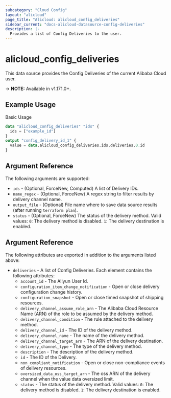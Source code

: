 ```yaml
---
subcategory: "Cloud Config"
layout: "alicloud"
page_title: "Alicloud: alicloud_config_deliveries"
sidebar_current: "docs-alicloud-datasource-config-deliveries"
description: |-
  Provides a list of Config Deliveries to the user.
---
```


# alicloud\_config\_deliveries

This data source provides the Config Deliveries of the current Alibaba Cloud user.

-> **NOTE:** Available in v1.171.0+.

## Example Usage

Basic Usage

```terraform
data "alicloud_config_deliveries" "ids" {
  ids = ["example_id"]
}
output "config_delivery_id_1" {
  value = data.alicloud_config_deliveries.ids.deliveries.0.id
}
```

## Argument Reference

The following arguments are supported:

* `ids` - (Optional, ForceNew, Computed)  A list of Delivery IDs.
* `name_regex` - (Optional, ForceNew) A regex string to filter results by delivery channel name.
* `output_file` - (Optional) File name where to save data source results (after running `terraform plan`).
* `status` - (Optional, ForceNew) The status of the delivery method. Valid values: `0`: The delivery method is disabled. `1`: The delivery destination is enabled.

## Argument Reference

The following attributes are exported in addition to the arguments listed above:

* `deliveries` - A list of Config Deliveries. Each element contains the following attributes:
	* `account_id` - The Aliyun User Id.
	* `configuration_item_change_notification` - Open or close delivery configuration change history.
	* `configuration_snapshot` - Open or close timed snapshot of shipping resources.
	* `delivery_channel_assume_role_arn` - The Alibaba Cloud Resource Name (ARN) of the role to be assumed by the delivery method.
	* `delivery_channel_condition` - The rule attached to the delivery method.
	* `delivery_channel_id` - The ID of the delivery method.
	* `delivery_channel_name` - The name of the delivery method.
	* `delivery_channel_target_arn` - The ARN of the delivery destination.
	* `delivery_channel_type` - The type of the delivery method.
	* `description` - The description of the delivery method.
	* `id` - The ID of the Delivery.
	* `non_compliant_notification` - Open or close non-compliance events of delivery resources.
	* `oversized_data_oss_target_arn` - The oss ARN of the delivery channel when the value data oversized limit.
	* `status` - The status of the delivery method. Valid values: `0`: The delivery method is disabled. `1`: The delivery destination is enabled.